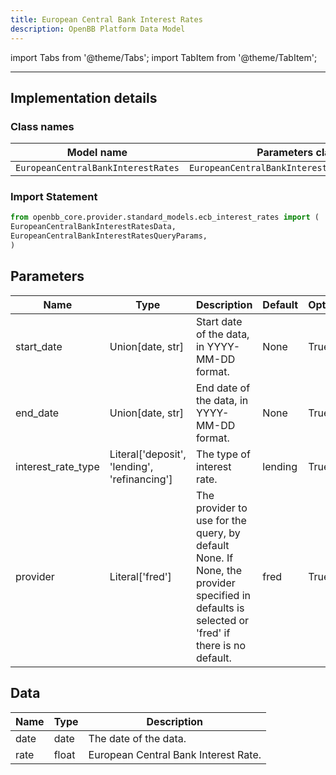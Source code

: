 ```yaml
---
title: European Central Bank Interest Rates
description: OpenBB Platform Data Model
---
```


<!-- markdownlint-disable MD012 MD031 MD033 -->

import Tabs from '@theme/Tabs';
import TabItem from '@theme/TabItem';

---

## Implementation details

### Class names

| Model name | Parameters class | Data class |
| ---------- | ---------------- | ---------- |
| `EuropeanCentralBankInterestRates` | `EuropeanCentralBankInterestRatesQueryParams` | `EuropeanCentralBankInterestRatesData` |

### Import Statement

```python
from openbb_core.provider.standard_models.ecb_interest_rates import (
EuropeanCentralBankInterestRatesData,
EuropeanCentralBankInterestRatesQueryParams,
)
```

## Parameters

<Tabs>
<TabItem value="standard" label="Standard">

| Name | Type | Description | Default | Optional |
| ---- | ---- | ----------- | ------- | -------- |
| start_date | Union[date, str] | Start date of the data, in YYYY-MM-DD format. | None | True |
| end_date | Union[date, str] | End date of the data, in YYYY-MM-DD format. | None | True |
| interest_rate_type | Literal['deposit', 'lending', 'refinancing'] | The type of interest rate. | lending | True |
| provider | Literal['fred'] | The provider to use for the query, by default None. If None, the provider specified in defaults is selected or 'fred' if there is no default. | fred | True |
</TabItem>

</Tabs>

## Data

<Tabs>
<TabItem value="standard" label="Standard">

| Name | Type | Description |
| ---- | ---- | ----------- |
| date | date | The date of the data. |
| rate | float | European Central Bank Interest Rate. |
</TabItem>

</Tabs>
